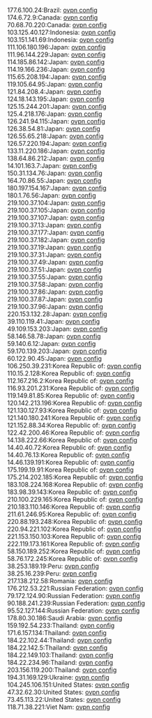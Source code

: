 177.6.100.24:Brazil: [ovpn config](vpn/177_6_100_24.ovpn)  
174.6.72.9:Canada: [ovpn config](vpn/174_6_72_9.ovpn)  
70.68.70.220:Canada: [ovpn config](vpn/70_68_70_220.ovpn)  
103.125.40.127:Indonesia: [ovpn config](vpn/103_125_40_127.ovpn)  
103.151.141.69:Indonesia: [ovpn config](vpn/103_151_141_69.ovpn)  
111.106.180.196:Japan: [ovpn config](vpn/111_106_180_196.ovpn)  
111.96.144.229:Japan: [ovpn config](vpn/111_96_144_229.ovpn)  
114.185.86.142:Japan: [ovpn config](vpn/114_185_86_142.ovpn)  
114.19.166.236:Japan: [ovpn config](vpn/114_19_166_236.ovpn)  
115.65.208.194:Japan: [ovpn config](vpn/115_65_208_194.ovpn)  
119.105.64.95:Japan: [ovpn config](vpn/119_105_64_95.ovpn)  
121.84.208.4:Japan: [ovpn config](vpn/121_84_208_4.ovpn)  
124.18.143.195:Japan: [ovpn config](vpn/124_18_143_195.ovpn)  
125.15.244.201:Japan: [ovpn config](vpn/125_15_244_201.ovpn)  
125.4.218.176:Japan: [ovpn config](vpn/125_4_218_176.ovpn)  
126.241.94.115:Japan: [ovpn config](vpn/126_241_94_115.ovpn)  
126.38.54.81:Japan: [ovpn config](vpn/126_38_54_81.ovpn)  
126.55.65.218:Japan: [ovpn config](vpn/126_55_65_218.ovpn)  
126.57.220.194:Japan: [ovpn config](vpn/126_57_220_194.ovpn)  
133.11.220.186:Japan: [ovpn config](vpn/133_11_220_186.ovpn)  
138.64.86.212:Japan: [ovpn config](vpn/138_64_86_212.ovpn)  
14.101.163.7:Japan: [ovpn config](vpn/14_101_163_7.ovpn)  
150.31.134.76:Japan: [ovpn config](vpn/150_31_134_76.ovpn)  
164.70.86.55:Japan: [ovpn config](vpn/164_70_86_55.ovpn)  
180.197.154.167:Japan: [ovpn config](vpn/180_197_154_167.ovpn)  
180.1.76.56:Japan: [ovpn config](vpn/180_1_76_56.ovpn)  
219.100.37.104:Japan: [ovpn config](vpn/219_100_37_104.ovpn)  
219.100.37.105:Japan: [ovpn config](vpn/219_100_37_105.ovpn)  
219.100.37.107:Japan: [ovpn config](vpn/219_100_37_107.ovpn)  
219.100.37.13:Japan: [ovpn config](vpn/219_100_37_13.ovpn)  
219.100.37.177:Japan: [ovpn config](vpn/219_100_37_177.ovpn)  
219.100.37.182:Japan: [ovpn config](vpn/219_100_37_182.ovpn)  
219.100.37.19:Japan: [ovpn config](vpn/219_100_37_19.ovpn)  
219.100.37.31:Japan: [ovpn config](vpn/219_100_37_31.ovpn)  
219.100.37.49:Japan: [ovpn config](vpn/219_100_37_49.ovpn)  
219.100.37.51:Japan: [ovpn config](vpn/219_100_37_51.ovpn)  
219.100.37.55:Japan: [ovpn config](vpn/219_100_37_55.ovpn)  
219.100.37.58:Japan: [ovpn config](vpn/219_100_37_58.ovpn)  
219.100.37.86:Japan: [ovpn config](vpn/219_100_37_86.ovpn)  
219.100.37.87:Japan: [ovpn config](vpn/219_100_37_87.ovpn)  
219.100.37.96:Japan: [ovpn config](vpn/219_100_37_96.ovpn)  
220.153.132.28:Japan: [ovpn config](vpn/220_153_132_28.ovpn)  
39.110.119.41:Japan: [ovpn config](vpn/39_110_119_41.ovpn)  
49.109.153.203:Japan: [ovpn config](vpn/49_109_153_203.ovpn)  
58.146.58.78:Japan: [ovpn config](vpn/58_146_58_78.ovpn)  
59.140.6.12:Japan: [ovpn config](vpn/59_140_6_12.ovpn)  
59.170.139.203:Japan: [ovpn config](vpn/59_170_139_203.ovpn)  
60.122.90.45:Japan: [ovpn config](vpn/60_122_90_45.ovpn)  
106.250.39.231:Korea Republic of: [ovpn config](vpn/106_250_39_231.ovpn)  
110.15.2.128:Korea Republic of: [ovpn config](vpn/110_15_2_128.ovpn)  
112.167.216.2:Korea Republic of: [ovpn config](vpn/112_167_216_2.ovpn)  
116.93.201.231:Korea Republic of: [ovpn config](vpn/116_93_201_231.ovpn)  
119.149.81.85:Korea Republic of: [ovpn config](vpn/119_149_81_85.ovpn)  
120.142.213.196:Korea Republic of: [ovpn config](vpn/120_142_213_196.ovpn)  
121.130.127.93:Korea Republic of: [ovpn config](vpn/121_130_127_93.ovpn)  
121.140.180.241:Korea Republic of: [ovpn config](vpn/121_140_180_241.ovpn)  
121.152.88.34:Korea Republic of: [ovpn config](vpn/121_152_88_34.ovpn)  
122.42.200.46:Korea Republic of: [ovpn config](vpn/122_42_200_46.ovpn)  
14.138.222.66:Korea Republic of: [ovpn config](vpn/14_138_222_66.ovpn)  
14.40.40.72:Korea Republic of: [ovpn config](vpn/14_40_40_72.ovpn)  
14.40.76.13:Korea Republic of: [ovpn config](vpn/14_40_76_13.ovpn)  
14.46.139.191:Korea Republic of: [ovpn config](vpn/14_46_139_191.ovpn)  
175.199.19.91:Korea Republic of: [ovpn config](vpn/175_199_19_91.ovpn)  
175.214.202.185:Korea Republic of: [ovpn config](vpn/175_214_202_185.ovpn)  
183.108.224.168:Korea Republic of: [ovpn config](vpn/183_108_224_168.ovpn)  
183.98.39.143:Korea Republic of: [ovpn config](vpn/183_98_39_143.ovpn)  
210.100.229.165:Korea Republic of: [ovpn config](vpn/210_100_229_165.ovpn)  
210.183.110.146:Korea Republic of: [ovpn config](vpn/210_183_110_146.ovpn)  
211.61.246.95:Korea Republic of: [ovpn config](vpn/211_61_246_95.ovpn)  
220.88.193.248:Korea Republic of: [ovpn config](vpn/220_88_193_248.ovpn)  
220.94.221.102:Korea Republic of: [ovpn config](vpn/220_94_221_102.ovpn)  
221.153.150.103:Korea Republic of: [ovpn config](vpn/221_153_150_103.ovpn)  
222.119.173.161:Korea Republic of: [ovpn config](vpn/222_119_173_161.ovpn)  
58.150.189.252:Korea Republic of: [ovpn config](vpn/58_150_189_252.ovpn)  
58.76.172.245:Korea Republic of: [ovpn config](vpn/58_76_172_245.ovpn)  
38.253.189.19:Peru: [ovpn config](vpn/38_253_189_19.ovpn)  
38.25.16.239:Peru: [ovpn config](vpn/38_25_16_239.ovpn)  
217.138.212.58:Romania: [ovpn config](vpn/217_138_212_58.ovpn)  
176.212.53.221:Russian Federation: [ovpn config](vpn/176_212_53_221.ovpn)  
79.172.124.90:Russian Federation: [ovpn config](vpn/79_172_124_90.ovpn)  
90.188.241.239:Russian Federation: [ovpn config](vpn/90_188_241_239.ovpn)  
95.52.127.144:Russian Federation: [ovpn config](vpn/95_52_127_144.ovpn)  
178.80.30.186:Saudi Arabia: [ovpn config](vpn/178_80_30_186.ovpn)  
159.192.54.233:Thailand: [ovpn config](vpn/159_192_54_233.ovpn)  
171.6.157.134:Thailand: [ovpn config](vpn/171_6_157_134.ovpn)  
184.22.102.44:Thailand: [ovpn config](vpn/184_22_102_44.ovpn)  
184.22.142.5:Thailand: [ovpn config](vpn/184_22_142_5.ovpn)  
184.22.149.103:Thailand: [ovpn config](vpn/184_22_149_103.ovpn)  
184.22.234.96:Thailand: [ovpn config](vpn/184_22_234_96.ovpn)  
203.156.119.200:Thailand: [ovpn config](vpn/203_156_119_200.ovpn)  
194.31.169.129:Ukraine: [ovpn config](vpn/194_31_169_129.ovpn)  
104.245.106.151:United States: [ovpn config](vpn/104_245_106_151.ovpn)  
47.32.62.30:United States: [ovpn config](vpn/47_32_62_30.ovpn)  
73.45.113.22:United States: [ovpn config](vpn/73_45_113_22.ovpn)  
118.71.38.221:Viet Nam: [ovpn config](vpn/118_71_38_221.ovpn)  
